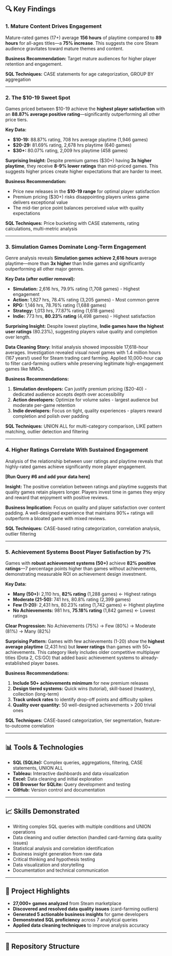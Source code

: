 ## 🔍 Key Findings

### 1. Mature Content Drives Engagement
Mature-rated games (17+) average **156 hours** of playtime compared to **89 hours** for all-ages titles—a **75% increase**. This suggests the core Steam audience gravitates toward mature themes and content.

**Business Recommendation:** Target mature audiences for higher player retention and engagement.

**SQL Techniques:** CASE statements for age categorization, GROUP BY aggregation

---

### 2. The $10-19 Sweet Spot
Games priced between $10-19 achieve the **highest player satisfaction** with an **88.87% average positive rating**—significantly outperforming all other price tiers.

**Key Data:**
- **$10-19:** 88.87% rating, 708 hrs average playtime (1,946 games)
- **$20-29:** 81.69% rating, 2,678 hrs playtime (640 games) 
- **$30+:** 80.07% rating, 2,009 hrs playtime (458 games)

**Surprising Insight:** Despite premium games ($30+) having **3x higher playtime**, they receive **8-9% lower ratings** than mid-priced games. This suggests higher prices create higher expectations that are harder to meet.

**Business Recommendation:** 
- Price new releases in the **$10-19 range** for optimal player satisfaction
- Premium pricing ($30+) risks disappointing players unless game delivers exceptional value
- The mid-tier price point balances perceived value with quality expectations

**SQL Techniques:** Price bucketing with CASE statements, rating calculations, multi-metric analysis

---

### 3. Simulation Games Dominate Long-Term Engagement
Genre analysis reveals **Simulation games achieve 2,616 hours** average playtime—more than **3x higher** than Indie games and significantly outperforming all other major genres.

**Key Data (after outlier removal):**
- **Simulation:** 2,616 hrs, 79.9% rating (1,708 games) - Highest engagement
- **Action:** 1,827 hrs, 78.4% rating (3,205 games) - Most common genre
- **RPG:** 1,146 hrs, 78.76% rating (1,688 games)
- **Strategy:** 1,013 hrs, 77.87% rating (1,618 games)
- **Indie:** 773 hrs, **80.23% rating** (4,498 games) - Highest satisfaction

**Surprising Insight:** Despite lowest playtime, **Indie games have the highest user ratings** (80.23%), suggesting players value quality and completion over length.

**Data Cleaning Story:**
Initial analysis showed impossible 17,618-hour averages. Investigation revealed visual novel games with 1.4 million hours (167 years!) used for Steam trading card farming. Applied 10,000-hour cap to filter card-farming outliers while preserving legitimate high-engagement games like MMOs.

**Business Recommendations:**
1. **Simulation developers:** Can justify premium pricing ($20-40) - dedicated audience accepts depth over accessibility
2. **Action developers:** Optimize for volume sales - largest audience but moderate per-game retention
3. **Indie developers:** Focus on tight, quality experiences - players reward completion and polish over padding

**SQL Techniques:** UNION ALL for multi-category comparison, LIKE pattern matching, outlier detection and filtering

---

### 4. Higher Ratings Correlate With Sustained Engagement
Analysis of the relationship between user ratings and playtime reveals that highly-rated games achieve significantly more player engagement.

**[Run Query #6 and add your data here]**

**Insight:** The positive correlation between ratings and playtime suggests that quality games retain players longer. Players invest time in games they enjoy and reward that enjoyment with positive reviews.

**Business Implication:** Focus on quality and player satisfaction over content padding. A well-designed experience that maintains 90%+ ratings will outperform a bloated game with mixed reviews.

**SQL Techniques:** CASE-based rating categorization, correlation analysis, outlier filtering

---

### 5. Achievement Systems Boost Player Satisfaction by 7%
Games with **robust achievement systems (50+)** achieve **82% positive ratings**—7 percentage points higher than games without achievements, demonstrating measurable ROI on achievement design investment.

**Key Data:**
- **Many (50+):** 2,110 hrs, **82% rating** (1,288 games) ← Highest ratings
- **Moderate (21-50):** 741 hrs, 80.8% rating (2,399 games)
- **Few (1-20):** 2,431 hrs, 80.23% rating (1,742 games) ← Highest playtime
- **No Achievements:** 981 hrs, **75.18% rating** (1,842 games) ← Lowest ratings

**Clear Progression:** No Achievements (75%) → Few (80%) → Moderate (81%) → Many (82%)

**Surprising Pattern:** Games with few achievements (1-20) show the **highest average playtime** (2,431 hrs) but **lower ratings** than games with 50+ achievements. This category likely includes older competitive multiplayer titles (Dota 2, CS:GO) that added basic achievement systems to already-established player bases.

**Business Recommendations:**
1. **Include 50+ achievements minimum** for new premium releases
2. **Design tiered systems:** Quick wins (tutorial), skill-based (mastery), collection (long-term)
3. **Track unlock rates** to identify drop-off points and difficulty spikes
4. **Quality over quantity:** 50 well-designed achievements > 200 trivial ones

**SQL Techniques:** CASE-based categorization, tier segmentation, feature-to-outcome correlation

---

## 📊 Tools & Technologies
- **SQL (SQLite):** Complex queries, aggregations, filtering, CASE statements, UNION ALL
- **Tableau:** Interactive dashboards and data visualization
- **Excel:** Data cleaning and initial exploration
- **DB Browser for SQLite:** Query development and testing
- **GitHub:** Version control and documentation

---

## 📈 Skills Demonstrated
- Writing complex SQL queries with multiple conditions and UNION operations
- Data cleaning and outlier detection (handled card-farming data quality issues)
- Statistical analysis and correlation identification
- Business insight generation from raw data
- Critical thinking and hypothesis testing
- Data visualization and storytelling
- Documentation and technical communication

---

## 🎯 Project Highlights
- **27,000+ games analyzed** from Steam marketplace
- **Discovered and resolved data quality issues** (card-farming outliers)
- **Generated 5 actionable business insights** for game developers
- **Demonstrated SQL proficiency** across 7 analytical queries
- **Applied data cleaning techniques** to improve analysis accuracy

---

## 📁 Repository Structure
